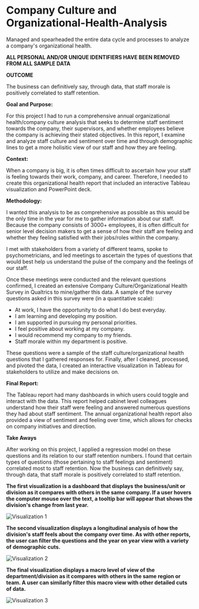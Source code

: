 # Company Culture and Organizational-Health-Analysis
Managed and spearheaded the entire data cycle and processes to analyze a company's organizational health. 

**ALL PERSONAL AND/OR UNIQUE IDENTIFIERS HAVE BEEN REMOVED FROM ALL SAMPLE DATA**

**OUTCOME**

The business can definitively say, through data, that staff morale is positively correlated to staff retention. 

**Goal and Purpose:**

For this project I had to run a comprehensive annual organizational health/company culture analysis that seeks to determine staff sentiment towards the company, their supervisors, and whether employees believe the company is achieving their stated objectives. In this report, I examine and analyze staff culture and sentiment over time and through demographic lines to get a more holisitic view of our staff and how they are feeling.

**Context:** 

When a company is big, it is often times difficult to ascertain how your staff is feeling towards their work, company, and career. Therefore, I needed to create this organizational health report that included an interactive Tableau visualization and PowerPoint deck.

**Methodology:**

I wanted this analysis to be as comprehensive as possible as this would be the only time in the year for me to gather information about our staff. Because the company consists of 3000+ employees, it is often difficult for senior level decision makers to get a sense of how their staff are feeling and 
whether they feeling satisfied with their jobs/roles within the company.

I met with stakeholders from a variety of different teams, spoke to psychometricians, and led meetings to ascertain the types of questions that would best help us understand the pulse of the company and the feelings of our staff. 

Once these meetings were conducted and the relevant questions confirmed, I created an extensive Company Culture/Organizational Health Survey in Qualtrics to mine/gather this data. A sample of the survey questions asked in this survey were (in a quantitative scale):

   - At work, I have the opportunity to do what I do best everyday.
   - I am learning and developing my position.
   - I am supported in pursuing my personal priorities. 
   - I feel positive about working at my company.
   - I would recommend my company to my friends.
   - Staff morale within my department is positive. 
   
These questions were a sample of the staff culture/organizational health questions that I gathered responses for. Finally, after I cleaned, processed, and pivoted the data, I created an interactive visualization in Tableau for stakeholders to utilize and make decisions on. 

**Final Report:**

The Tableau report had many dashboards in which users could toggle and interact with the data. This report helped cabinet level colleagues understand how their staff were feeling and answered numerous questions they had about staff sentiment. The annual organizational health report also provided a view of sentiment and feeling over time, which allows for checks on company initiatives and direction.  

**Take Aways**

After working on this project, I applied a regression model on these questions and its relation to our staff retention numbers. I found that certain types of questions (those pertaining to staff feelings and sentiment) correlated most to staff retention. Now the business can definitively say, through data, that staff morale is positively correlated to staff retention. 

**The first visualization is a dashboard that displays the business/unit or division as it compares with others in the same company. If a user hovers the computer mouse over the text, a tooltip bar will appear that shows the division's change from last year.**

![Visualization 1](Culture-1.gif)



**The second visualization displays a longitudinal analysis of how the division's staff feels about the company over time. As with other reports, the user can filter the questions and the year on year view with a variety of demographic cuts.**

![Visualization 2](Culture-2.gif)



**The final visualization displays a macro level of view of the department/division as it compares with others in the same region or team. A user can similarly filter this macro view with other detailed cuts of data.**

![Visualization 3](Culture-3.gif)



